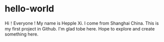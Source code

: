 # hello-world

Hi！Everyone ! My name is Hepple Xi. I come from Shanghai China.
This is my first project in Github. I'm glad tobe here.
Hope to explore and create something here.
